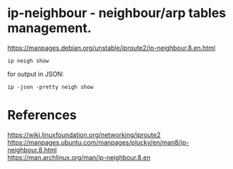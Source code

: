 # ip-neighbour - neighbour/arp tables management.

https://manpages.debian.org/unstable/iproute2/ip-neighbour.8.en.html

```
ip neigh show
```

for output in JSON:
```
ip -json -pretty neigh show
```

# References
https://wiki.linuxfoundation.org/networking/iproute2  
https://manpages.ubuntu.com/manpages/plucky/en/man8/ip-neighbour.8.html  
https://man.archlinux.org/man/ip-neighbour.8.en

